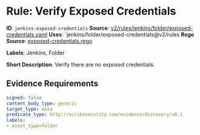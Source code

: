 # Rule: Verify Exposed Credentials

**ID**: `jenkins-exposed-credentials`
**Source**: [v2/rules/jenkins/folder/exposed-credentials.yaml](https://github.com/scribe-public/sample-policies/v2/rules/jenkins/folder/exposed-credentials.yaml)
**Uses**: `jenkins/folder/exposed-credentials@v2/rules
**Rego Source**: [exposed-credentials.rego](https://github.com/scribe-public/sample-policies/v2/rules/jenkins/folder/exposed-credentials.rego)

**Labels**: Jenkins, Folder

**Short Description**: Verify there are no exposed credentials.

## Evidence Requirements

```yaml
signed: false
content_body_type: generic
target_type: data
predicate_type: http://scribesecurity.com/evidence/discovery/v0.1
labels:
- asset_type=folder
```
